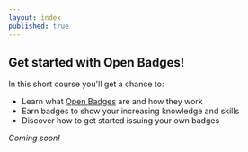 ```yaml
---
layout: index
published: true
---
```


## Get started with Open Badges!

In this short course you'll get a chance to:

* Learn what [Open Badges](http://www.openbadges.org) are and how they work
* Earn badges to show your increasing knowledge and skills
* Discover how to get started issuing your own badges

*Coming soon!*